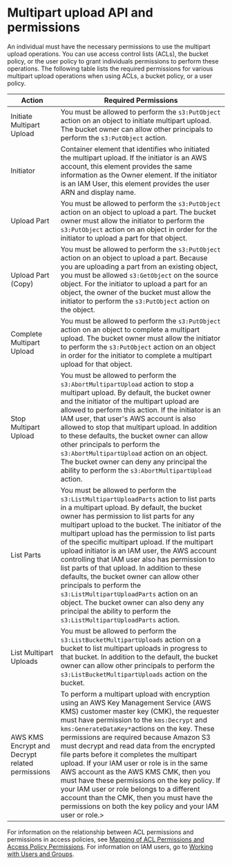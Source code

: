 # Multipart upload API and permissions<a name="mpuAndPermissions"></a>

An individual must have the necessary permissions to use the multipart upload operations\. You can use access control lists \(ACLs\), the bucket policy, or the user policy to grant individuals permissions to perform these operations\. The following table lists the required permissions for various multipart upload operations when using ACLs, a bucket policy, or a user policy\. 


| Action | Required Permissions | 
| --- | --- | 
|  Initiate Multipart Upload  |  You must be allowed to perform the `s3:PutObject` action on an object to initiate multipart upload\.  The bucket owner can allow other principals to perform the `s3:PutObject` action\.   | 
| Initiator | Container element that identifies who initiated the multipart upload\. If the initiator is an AWS account, this element provides the same information as the Owner element\. If the initiator is an IAM User, this element provides the user ARN and display name\. | 
| Upload Part | You must be allowed to perform the `s3:PutObject` action on an object to upload a part\.  The bucket owner must allow the initiator to perform the `s3:PutObject` action on an object in order for the initiator to upload a part for that object\. | 
| Upload Part \(Copy\) | You must be allowed to perform the `s3:PutObject` action on an object to upload a part\. Because you are uploading a part from an existing object, you must be allowed `s3:GetObject` on the source object\.  For the initiator to upload a part for an object, the owner of the bucket must allow the initiator to perform the `s3:PutObject` action on the object\. | 
| Complete Multipart Upload | You must be allowed to perform the `s3:PutObject` action on an object to complete a multipart upload\.  The bucket owner must allow the initiator to perform the `s3:PutObject` action on an object in order for the initiator to complete a multipart upload for that object\. | 
| Stop Multipart Upload | You must be allowed to perform the `s3:AbortMultipartUpload` action to stop a multipart upload\.  By default, the bucket owner and the initiator of the multipart upload are allowed to perform this action\. If the initiator is an IAM user, that user's AWS account is also allowed to stop that multipart upload\. In addition to these defaults, the bucket owner can allow other principals to perform the `s3:AbortMultipartUpload` action on an object\. The bucket owner can deny any principal the ability to perform the `s3:AbortMultipartUpload` action\. | 
| List Parts | You must be allowed to perform the `s3:ListMultipartUploadParts` action to list parts in a multipart upload\. By default, the bucket owner has permission to list parts for any multipart upload to the bucket\. The initiator of the multipart upload has the permission to list parts of the specific multipart upload\. If the multipart upload initiator is an IAM user, the AWS account controlling that IAM user also has permission to list parts of that upload\.  In addition to these defaults, the bucket owner can allow other principals to perform the `s3:ListMultipartUploadParts` action on an object\. The bucket owner can also deny any principal the ability to perform the `s3:ListMultipartUploadParts` action\. | 
| List Multipart Uploads | You must be allowed to perform the `s3:ListBucketMultipartUploads` action on a bucket to list multipart uploads in progress to that bucket\. In addition to the default, the bucket owner can allow other principals to perform the `s3:ListBucketMultipartUploads` action on the bucket\. | 
| AWS KMS Encrypt and Decrypt related permissions |  To perform a multipart upload with encryption using an AWS Key Management Service \(AWS KMS\) customer master key \(CMK\), the requester must have permission to the `kms:Decrypt` and `kms:GenerateDataKey*`actions on the key\. These permissions are required because Amazon S3 must decrypt and read data from the encrypted file parts before it completes the multipart upload\. If your IAM user or role is in the same AWS account as the AWS KMS CMK, then you must have these permissions on the key policy\. If your IAM user or role belongs to a different account than the CMK, then you must have the permissions on both the key policy and your IAM user or role\.> | 

For information on the relationship between ACL permissions and permissions in access policies, see [Mapping of ACL Permissions and Access Policy Permissions](acl-overview.md#acl-access-policy-permission-mapping)\. For information on IAM users, go to [Working with Users and Groups](https://docs.aws.amazon.com/IAM/latest/UserGuide/)\.
